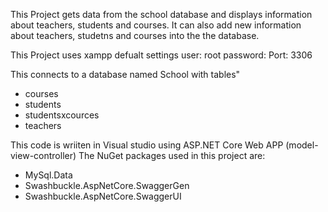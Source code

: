 This Project gets data from the school database and displays information about teachers, students and courses. It can also add new information about teachers, studetns and courses into the the database.

This Project uses xampp defualt settings
user: root
password:
Port: 3306

This connects to a database named School with tables"
- courses
- students
- studentsxcources
- teachers

This code is wriiten in Visual studio using ASP.NET Core Web APP (model-view-controller)
The NuGet packages used in this project are:
- MySql.Data
- Swashbuckle.AspNetCore.SwaggerGen
- Swashbuckle.AspNetCore.SwaggerUI
